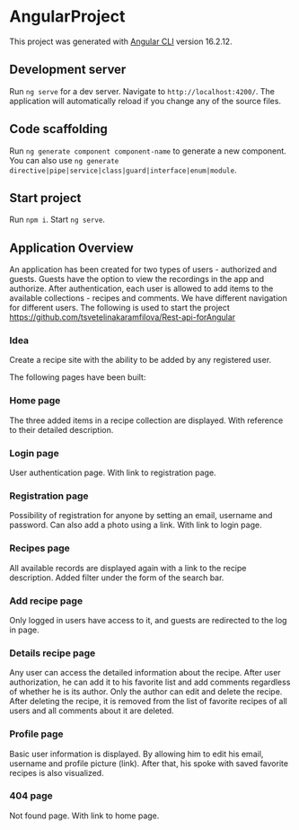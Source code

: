 # AngularProject

This project was generated with [Angular CLI](https://github.com/angular/angular-cli) version 16.2.12.

## Development server

Run `ng serve` for a dev server. Navigate to `http://localhost:4200/`. The application will automatically reload if you change any of the source files.

## Code scaffolding

Run `ng generate component component-name` to generate a new component. You can also use `ng generate directive|pipe|service|class|guard|interface|enum|module`.

## Start project

Run `npm i`. Start `ng serve`.

## Application Overview

An application has been created for two types of users - authorized and guests. Guests have the option to view the recordings in the app and authorize. After authentication, each user is allowed to add items to the available collections - recipes and comments. We have different navigation for different users.
The following is used to start the project https://github.com/tsvetelinakaramfilova/Rest-api-forAngular 

### Idea
Create a recipe site with the ability to be added by any registered user.

The following pages have been built:

### Home page
The three added items in a recipe collection are displayed. With reference to their detailed description.

### Login page
User authentication page. With link to registration page.

### Registration page
Possibility of registration for anyone by setting an email, username and password. Can also add a photo using a link. With link to login page.

### Recipes page
All available records are displayed again with a link to the recipe description. Added filter under the form of the search bar.

### Add recipe page
Only logged in users have access to it, and guests are redirected to the log in page.

### Details recipe page
Any user can access the detailed information about the recipe. After user authorization, he can add it to his favorite list and add comments regardless of whether he is its author. Only the author can edit and delete the recipe. After deleting the recipe, it is removed from the list of favorite recipes of all users and all comments about it are deleted.

### Profile page
Basic user information is displayed. By allowing him to edit his email, username and profile picture (link). After that, his spoke with saved favorite recipes is also visualized.

### 404 page
Not found page. With link to home page.